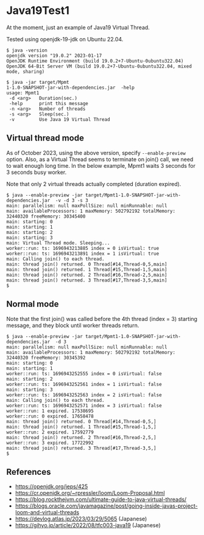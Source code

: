 # Java19Test1

At the moment, just an example of Java19 Virtual Thread.

Tested using openjdk-19-jdk on Ubuntu 22.04.

```
$ java -version
openjdk version "19.0.2" 2023-01-17
OpenJDK Runtime Environment (build 19.0.2+7-Ubuntu-0ubuntu322.04)
OpenJDK 64-Bit Server VM (build 19.0.2+7-Ubuntu-0ubuntu322.04, mixed mode, sharing)
```

```
$ java -jar target/Mpmt
1-1.0-SNAPSHOT-jar-with-dependencies.jar  -help
usage: Mpmt1
 -d <arg>   Duration(sec.)
 -help      print this message
 -n <arg>   Number of threads
 -s <arg>   Sleep(sec.)
 -v         Use Java 19 Virtual Thread
```

## Virtual thread mode

As of October 2023, using the above version, specify `--enable-preview` option.
Also, as a Virtual Thread seems to terminate on join() call, we need to
wait enough long time. In the below example, Mpmt1 waits 3 seconds
for 3 seconds busy worker.

Note that only 2 virtual threads actually completed (duration expired).

```
$ java --enable-preview -jar target/Mpmt1-1.0-SNAPSHOT-jar-with-dependencies.jar  -v -d 3 -s 3
main: parallelism: null maxPollSize: null minRunnable: null
main: availableProcessors: 1 maxMemory: 502792192 totalMemory: 32440320 freeMemory: 30345400
main: starting: 0
main: starting: 1
main: starting: 2
main: starting: 3
main: Virtual Thread mode. Sleeping...
worker::run: ts: 1696943213885 index = 0 isVirtual: true
worker::run: ts: 1696943213891 index = 1 isVirtual: true
main: Calling join() to each thread.
main: thread join() returned. 0 Thread[#14,Thread-0,5,main]
main: thread join() returned. 1 Thread[#15,Thread-1,5,main]
main: thread join() returned. 2 Thread[#16,Thread-2,5,main]
main: thread join() returned. 3 Thread[#17,Thread-3,5,main]
$
```

## Normal mode

Note that the first join() was called before the 4th thread (index = 3) starting message,
and they block until worker threads return.

```
$ java --enable-preview -jar target/Mpmt1-1.0-SNAPSHOT-jar-with-dependencies.jar  -d 3
main: parallelism: null maxPollSize: null minRunnable: null
main: availableProcessors: 1 maxMemory: 502792192 totalMemory: 32440320 freeMemory: 30345392
main: starting: 0
main: starting: 1
worker::run: ts: 1696943252555 index = 0 isVirtual: false
main: starting: 2
worker::run: ts: 1696943252561 index = 1 isVirtual: false
main: starting: 3
worker::run: ts: 1696943252563 index = 2 isVirtual: false
main: Calling join() to each thread.
worker::run: ts: 1696943252571 index = 3 isVirtual: false
worker::run: 1 expired. 17538695
worker::run: 0 expired. 17658478
main: thread join() returned. 0 Thread[#14,Thread-0,5,]
main: thread join() returned. 1 Thread[#15,Thread-1,5,]
worker::run: 2 expired. 17592779
main: thread join() returned. 2 Thread[#16,Thread-2,5,]
worker::run: 3 expired. 17722992
main: thread join() returned. 3 Thread[#17,Thread-3,5,]
$
```

## References

* https://openjdk.org/jeps/425
* https://cr.openjdk.org/~rpressler/loom/Loom-Proposal.html
* https://blog.rockthejvm.com/ultimate-guide-to-java-virtual-threads/
* https://blogs.oracle.com/javamagazine/post/going-inside-javas-project-loom-and-virtual-threads
* https://devlog.atlas.jp/2023/03/29/5065 (Japanese)
* https://gihyo.jp/article/2022/08/tfc003-java19 (Japanese)
